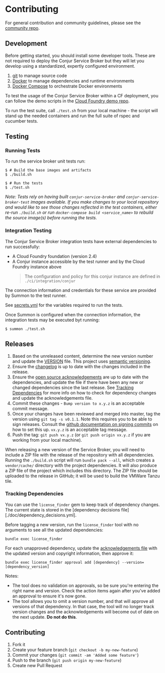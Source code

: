 # Contributing

For general contribution and community guidelines, please see the [community repo](https://github.com/cyberark/community).

## Development

Before getting started, you should install some developer tools. These are not required to deploy the Conjur Service Broker but they will let you develop using a standardized,
expertly configured environment.

1. [git][get-git] to manage source code
2. [Docker][get-docker] to manage dependencies and runtime environments
3. [Docker Compose][get-docker-compose] to orchestrate Docker environments

[get-docker]: https://docs.docker.com/engine/installation
[get-git]: https://git-scm.com/downloads
[get-docker-compose]: https://docs.docker.com/compose/install

To test the usage of the Conjur Service Broker within a CF deployment, you can
follow the demo scripts in the [Cloud Foundry demo repo](https://github.com/conjurinc/cloudfoundry-conjur-demo).

To run the test suite, call `./test.sh` from your local machine - the script will stand up the needed containers and run the full suite of rspec and cucumber tests.

## Testing

### Running Tests

To run the service broker unit tests run:
```sh-session
$ # Build the base images and artifacts
$ ./build.sh

$ # Run the tests
$ ./test.sh
```

_Note: Tests rely on having built `conjur-service-broker` and `conjur-service-broker-test`
images available. If you make changes to your local repository and would like to see those
changes reflected in the test containers, either re-run `./build.sh` or run
`docker-compose build <service_name>` to rebuild the source image(s) before running the
tests._

### Integration Testing

The Conjur Service Broker integration tests have external dependencies to run successfully:

* A Cloud Foundry foundation (version 2.4)
* A Conjur instance accessible by the test runner and by the Cloud Foundry instance above
    > The configuration and policy for this conjur instance are defined in `./ci/integration/conjur`

The connection information and credentials for these service are provided by Summon to the test runner.

See [secrets.yml](./secrets.yml) for the variables required to run the tests.

Once Summon is configured when the connection information, the integration tests may be executed byt running:
```sh-session
$ summon ./test.sh
```

## Releases

1. Based on the unreleased content, determine the new version number and update
   the [VERSION](VERSION) file. This project uses [semantic versioning](https://semver.org/).
1. Ensure the [changelog](CHANGELOG.md) is up to date with the changes included in the release.
1. Ensure the [open source acknowledgements](NOTICES.txt) are up to date with the dependencies,
   and update the file if there have been any new or changed dependencies since the last release.
   See [Tracking Dependencies](#tracking-dependencies) for more info on how to check for dependency
   changes and update the acknowledgements file.
1. Commit these changes - `Bump version to x.y.z` is an acceptable commit message.
1. Once your changes have been reviewed and merged into master, tag the version
   using `git tag -s v0.1.1`. Note this requires you to be  able to sign releases.
   Consult the [github documentation on signing commits](https://help.github.com/articles/signing-commits-with-gpg/)
   on how to set this up. `vx.y.z` is an acceptable tag message.
1. Push the tag: `git push vx.y.z` (or `git push origin vx.y.z` if you are working
   from your local machine).

When releasing a new version of the Service Broker, you will need to include a
ZIP file with the release of the repository with all dependencies. Running the
`./build.sh` script will run `bundle pack --all`, which creates a
`vendor/cache/` directory with the project dependencies. It will also produce a ZIP
file of the project which includes this directory. The ZIP file should be uploaded
to the release in GitHub; it will be used to build the VMWare Tanzu tile.

### Tracking Dependencies

You can use the `license_finder` gem to keep track of dependency changes. The current
state is stored in the [dependency decisions file][./doc/dependency_decisions.yml].

Before tagging a new version, run the `license_finder` tool with no arguments to
see all the updated dependencies:
```
bundle exec license_finder
```

For each unapproved dependency, update the [acknowledgements file](./NOTICES.txt)
with the updated version and copyright information, then approve it:
```
bundle exec license_finder approval add [dependency] --version=[dependency_version]
```

Notes:
* The tool does no validation on approvals, so be sure you're entering the right
  name and version. Check the action items again after you've added an approval
  to ensure it's now gone.
* The tool allows you to omit a version number, and that will approve all versions
  of that dependency. In that case, the tool will no longer track version changes
  and the acknowledgements will become out of date on the next update. **Do not do this**.

## Contributing

1. Fork it
2. Create your feature branch (`git checkout -b my-new-feature`)
3. Commit your changes (`git commit -am 'Added some feature'`)
4. Push to the branch (`git push origin my-new-feature`)
5. Create new Pull Request
